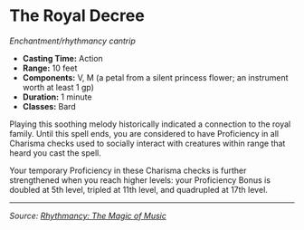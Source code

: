 # The Royal Decree

_Enchantment/rhythmancy cantrip_

- **Casting Time:** Action
- **Range:** 10 feet
- **Components:** V, M (a petal from a silent princess flower; an instrument worth at least 1 gp)
- **Duration:** 1 minute
- **Classes:** Bard

Playing this soothing melody historically indicated a connection to the royal family. Until this spell ends, you are considered to have Proficiency in all Charisma checks used to socially interact with creatures within range that heard you cast the spell.

Your temporary Proficiency in these Charisma checks is further strengthened when you reach higher levels: your Proficiency Bonus is doubled at 5th level, tripled at 11th level, and quadrupled at 17th level.

---

_Source: [Rhythmancy: The Magic of Music](https://github.com/mpanighetti/dnd5e-rhythmancy)_
